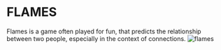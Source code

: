 # FLAMES
Flames is a game often played for fun, that predicts the relationship between two people, especially in the context of  connections.
![flames](https://github.com/Kulashekar01/FLAMES/assets/118451184/0ab76377-da87-4019-a722-4d43f9fb3cd8)
